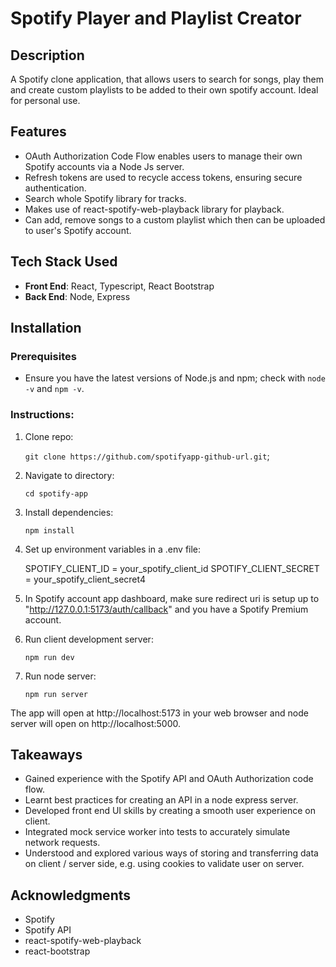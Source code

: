 # Spotify Player and Playlist Creator

## Description

A Spotify clone application, that allows users to search for songs, play them and create custom playlists to be added to their own spotify account. Ideal for personal use.

## Features

- OAuth Authorization Code Flow enables users to manage their own Spotify accounts via a Node Js server.
- Refresh tokens are used to recycle access tokens, ensuring secure authentication.
- Search whole Spotify library for tracks.
- Makes use of react-spotify-web-playback library for playback.
- Can add, remove songs to a custom playlist which then can be uploaded to user's Spotify account.

## Tech Stack Used

- **Front End**: React, Typescript, React Bootstrap
- **Back End**: Node, Express

## Installation

### Prerequisites

- Ensure you have the latest versions of Node.js and npm; check with `node -v` and `npm -v`.

### Instructions:

1. Clone repo:

   `git clone https://github.com/spotifyapp-github-url.git`;

2. Navigate to directory:

   `cd spotify-app`

3. Install dependencies:

   `npm install`

4. Set up environment variables in a .env file:

   SPOTIFY_CLIENT_ID = your_spotify_client_id
   SPOTIFY_CLIENT_SECRET = your_spotify_client_secret4

5. In Spotify account app dashboard, make sure redirect uri is setup up to "http://127.0.0.1:5173/auth/callback" and you have a Spotify Premium account.

6. Run client development server:

   `npm run dev`

7. Run node server:

   `npm run server`

The app will open at http://localhost:5173 in your web browser and node server will open on http://localhost:5000.

## Takeaways

- Gained experience with the Spotify API and OAuth Authorization code flow.
- Learnt best practices for creating an API in a node express server.
- Developed front end UI skills by creating a smooth user experience on client.
- Integrated mock service worker into tests to accurately simulate network requests.
- Understood and explored various ways of storing and transferring data on client / server side, e.g. using cookies to validate user on server.

## Acknowledgments

- Spotify
- Spotify API
- react-spotify-web-playback
- react-bootstrap

